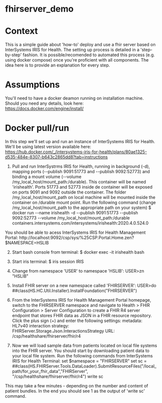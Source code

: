 # fhirserver_demo

# Context
This is a simple guide about 'how-to' deploy and use a fhir server based on InterSystems IRIS for Health.
The setting up process is detailed in a 'step-by-step' fashion. It is possible/recomended to automated this process (e.g. using docker compose) once you're proficient with all components. The idea here is to provide an explanation for every step.

# Assumptions
You'll need to have a docker deamon running on installation machine. Should you need any details, look here: https://docs.docker.com/engine/install/

# Docker pull/run
In this step we'll set up and run an instance of InterSystems IRIS for Health. We'll be using latest version available here: https://hub.docker.com/_/intersystems-iris-for-health/plans/80ae1325-d535-484e-8307-b643c2865dd8?tab=instructions

1) Pull and run InterSystrms IRIS for Health, running in background (-d), mapping ports (--publish 9091:51773 and --publish 9092:52773) and binding a mount volume (--volume /my_local_host/mount_path:/durable). This container will be named 'irishealth'. Ports 51773 and 52773 inside de container will be exposed on ports 9091 and 9092 outside the container. The folder /my_local_host/mount_path on local machine will be mounted inside the container on /durable mount point. 
Run the following command (change /my_local_host/mount_path to the appropriate path on your system)
$ docker run --name irishealth -d --publish 9091:51773 --publish 9092:52773 --volume /my_local_host/mount_path:/durable containers.intersystems.com/intersystems/irishealth:2020.4.0.524.0

  You should be able to acess InterSystems IRIS for Health Management Portal: http://localhost:9092/csp/sys/%25CSP.Portal.Home.zen?$NAMESPACE=HSLIB

2) Start bash console from terminal:
$ docker exec -it irishealth bash

3) Start iris terminal:
$ iris session IRIS

4) Change from namespace 'USER' to namespace 'HSLIB':
USER>zn "HSLIB"

5) Install FHIR server on a new namespace called 'FHIRSERVER':
USER>do ##class(HS.HC.Util.Installer).InstallFoundation("FHIRSERVER")

6) From the InterSystems IRIS for Health Management Portal homepage, switch to the FHIRSERVER namespace and navigate to Health > FHIR Configuration > Server Configuration to create a FHIR R4 server endpoint that stores FHIR data as JSON in a FHIR resource repository. Click the plus sign (+) and enter the following settings:
  metadata: HL7v40
  interaction strategy: FHIRServer.Storage.Json.InteractionsStrategy
  URL: /csp/healthshare/fhirserver/fhir/r4

7) Now we will load sample data from patients located on local file systems into the FHIR server. You should start by downloading patient data to your local file system. Run the following commands from InterSystems IRIS for Health Terminal:
  set $namespace = "FHIRSERVER"
  set sc = ##class(HS.FHIRServer.Tools.DataLoader).SubmitResourceFiles("/local_path/for_your_fhir_data","FHIRServer",   "/csp/healthshare/fhirserver/fhir/r4")
  write sc
  
  This may take a few minutes - depending on the number and content of patient bundles. In the end you should see 1 as the output of 'write sc' command.
